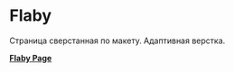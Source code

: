 # Flaby


Страница сверстанная  по макету. Адаптивная верстка.

**[Flaby Page](https://imnotcryingoveryou.github.io/Flaby/)**

